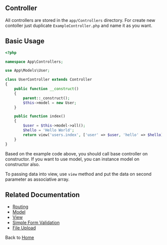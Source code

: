 ## Controller

All controllers are stored in the `app/Controllers` directory. For create new contoller just duplicate `ExampleController.php` and name it as you want.

## Basic Usage
```php
<?php

namespace App\Controllers;

use App\Models\User;

class UserController extends Controller
{
    public function __construct()
    {
        parent::_construct();
        $this->model = new User;
    }

    public function index()
    {
        $user = $this->model->all();
        $hello = 'Hello World';
        return view('users.index', ['user' => $user, 'hello' => $hello]);
    }
}
```
Based on the example code above, you should call base controller on constructor. If you want to use model, you can instance model on constructor also.

To passing data into view, use `view` method and put the data on second parameter as associative array.

## Related Documentation
* [Routing](https://github.com/biobii/fylite/blob/master/docs/routing.md)
* [Model](https://github.com/biobii/fylite/blob/master/docs/model.md)
* [View](https://github.com/biobii/fylite/blob/master/docs/view.md)
* [Simple Form Validation](https://github.com/biobii/fylite/blob/master/docs/form-validation.md)
* [File Upload](https://github.com/biobii/fylite/blob/master/docs/file-upload.md)

Back to [Home](https://github.com/biobii/fylite)


